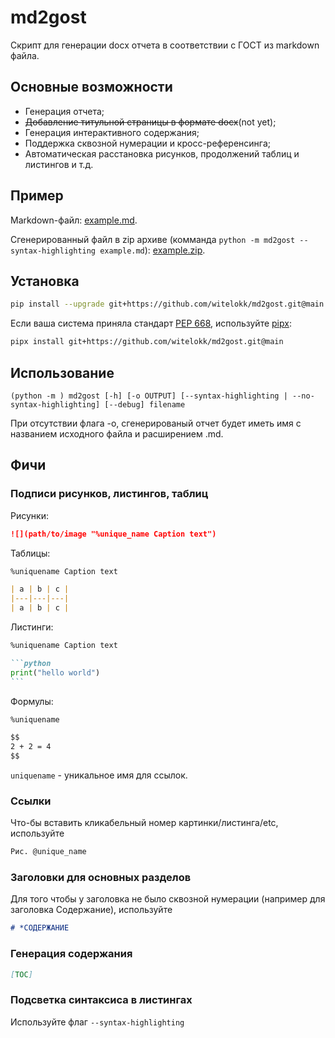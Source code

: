 # md2gost

Скрипт для генерации docx отчета в соответствии с ГОСТ из markdown файла.

## Основные возможности
- Генерация отчета;
- ~~Добавление титульной страницы в формате docx~~(not yet);
- Генерация интерактивного содержания;
- Поддержка сквозной нумерации и кросс-референсинга;
- Автоматическая расстановка рисунков, продолжений таблиц и листингов и т.д.

## Пример
Markdown-файл: [example.md](https://github.com/witelokk/md2gost/blob/main/examples/example.md).

Сгенерированный файл в zip архиве (комманда `python -m md2gost --syntax-highlighting example.md`): [example.zip](https://nightly.link/witelokk/md2gost/workflows/example-generator/main/example.zip?h=f65c99d31a9379f44fcc6e923de4a735a271d5aa).

## Установка
```bash
pip install --upgrade git+https://github.com/witelokk/md2gost.git@main
```

Если ваша система приняла стандарт [PEP 668](https://peps.python.org/pep-0668/), используйте [pipx](https://pypa.github.io/pipx/):
```bash
pipx install git+https://github.com/witelokk/md2gost.git@main
```

## Использование
```
(python -m ) md2gost [-h] [-o OUTPUT] [--syntax-highlighting | --no-syntax-highlighting] [--debug] filename
```

При отсутствии флага -o, сгенерированый отчет будет иметь имя с названием исходного файла и расширением .md.

## Фичи

### Подписи рисунков, листингов, таблиц
Рисунки:
```markdown
![](path/to/image "%unique_name Caption text")
```

Таблицы:
```markdown
%uniquename Caption text

| a | b | c |
|---|---|---|
| a | b | c |
```

Листинги:
~~~markdown
%uniquename Caption text

```python
print("hello world")
```
~~~

Формулы:
```markdown
%uniquename

$$
2 + 2 = 4
$$
```

`uniquename` - уникальное имя для ссылок.

### Ссылки
Что-бы вставить кликабельный номер картинки/листинга/etc, используйте
```markdown
Рис. @unique_name
```

### Заголовки для основных разделов
Для того чтобы у заголовка не было сквозной нумерации (например для заголовка Содержание), используйте 
```markdown
# *СОДЕРЖАНИЕ
```

### Генерация содержания
```markdown
[TOC]
```

### Подсветка синтаксиса в листингах
Используйте флаг ```--syntax-highlighting```

